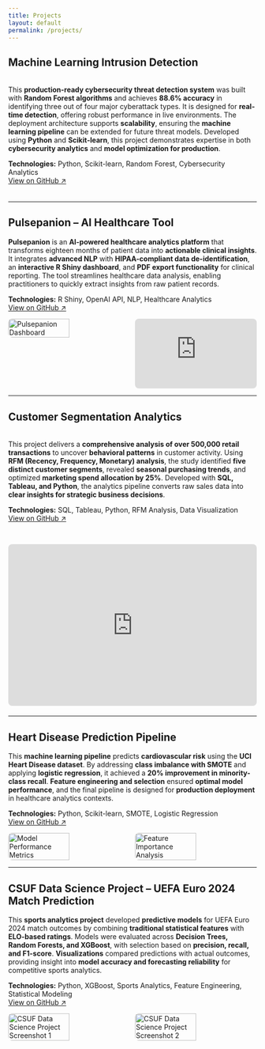 ```yaml
---
title: Projects
layout: default
permalink: /projects/
---
```


## Machine Learning Intrusion Detection

<div style="display: flex; align-items: flex-start; gap: 30px; margin: 20px 0;">
  <div style="flex: 1; min-width: 300px;">
    <p>This <strong>production-ready cybersecurity threat detection system</strong> was built with <strong>Random Forest algorithms</strong> and achieves <strong>88.6% accuracy</strong> in identifying three out of four major cyberattack types. It is designed for <strong>real-time detection</strong>, offering robust performance in live environments. The deployment architecture supports <strong>scalability</strong>, ensuring the <strong>machine learning pipeline</strong> can be extended for future threat models. Developed using <strong>Python</strong> and <strong>Scikit-learn</strong>, this project demonstrates expertise in both <strong>cybersecurity analytics</strong> and <strong>model optimization for production</strong>.</p>
    <p><strong>Technologies:</strong> Python, Scikit-learn, Random Forest, Cybersecurity Analytics<br>
    <a href="https://github.com/k-shiroma-code/cybersecurity-ml-detection">View on GitHub ↗</a></p>
  </div>
</div>

---

## Pulsepanion – AI Healthcare Tool

<p><strong>Pulsepanion</strong> is an <strong>AI-powered healthcare analytics platform</strong> that transforms eighteen months of patient data into <strong>actionable clinical insights</strong>. It integrates <strong>advanced NLP</strong> with <strong>HIPAA-compliant data de-identification</strong>, an <strong>interactive R Shiny dashboard</strong>, and <strong>PDF export functionality</strong> for clinical reporting. The tool streamlines healthcare data analysis, enabling practitioners to quickly extract insights from raw patient records.</p>
<p><strong>Technologies:</strong> R Shiny, OpenAI API, NLP, Healthcare Analytics<br>
<a href="#">View on GitHub ↗</a></p>

<div style="display: flex; gap: 10px; margin-top: 10px;">
  <!-- Image -->
  <img src="{{ site.baseurl }}/assets/img/Pulsepantion.jpg" alt="Pulsepanion Dashboard" style="border-radius: 8px; width: 50%;">

  <!-- Video -->
  <div style="position: relative; padding-bottom: 28.125%; height: 0; width: 50%; border-radius: 8px; overflow: hidden; cursor: pointer;" onclick="this.style.position='fixed'; this.style.top='50%'; this.style.left='50%'; this.style.transform='translate(-50%, -50%)'; this.style.width='80vw'; this.style.height='80vh'; this.style.zIndex='9999'; this.style.paddingBottom='0'; this.style.backgroundColor='rgba(0,0,0,0.9)'; this.innerHTML='<iframe src=&quot;https://www.youtube.com/embed/tEJoXKLzVH4&quot; title=&quot;Pulsepanion Demo&quot; style=&quot;width:100%; height:100%; border:none;&quot; frameborder=&quot;0&quot; allowfullscreen></iframe><button onclick=&quot;event.stopPropagation(); this.parentElement.style.position=\&#39;relative\&#39;; this.parentElement.style.top=\&#39;auto\&#39;; this.parentElement.style.left=\&#39;auto\&#39;; this.parentElement.style.transform=\&#39;none\&#39;; this.parentElement.style.width=\&#39;50%\&#39;; this.parentElement.style.height=\&#39;0\&#39;; this.parentElement.style.zIndex=\&#39;auto\&#39;; this.parentElement.style.paddingBottom=\&#39;28.125%\&#39;; this.parentElement.style.backgroundColor=\&#39;transparent\&#39;; this.parentElement.innerHTML=\&#39;&lt;iframe src=\\&quot;https://www.youtube.com/embed/tEJoXKLzVH4\\&quot; title=\\&quot;Pulsepanion Demo\\&quot; style=\\&quot;position: absolute; top:0; left:0; width:100%; height:100%;\\&quot; frameborder=\\&quot;0\\&quot; allowfullscreen&gt;&lt;/iframe&gt;\&#39;&quot; style=&quot;position:absolute; top:10px; right:10px; background:rgba(255,255,255,0.8); border:none; border-radius:50%; width:30px; height:30px; cursor:pointer; font-size:16px;&quot;&gt;×</button>';">
    <iframe src="https://www.youtube.com/embed/tEJoXKLzVH4" title="Pulsepanion Demo" style="position: absolute; top:0; left:0; width:100%; height:100%;" frameborder="0" allowfullscreen></iframe>
  </div>
</div>

---

## Customer Segmentation Analytics

<div style="display: flex; flex-wrap: wrap; gap: 30px; margin: 20px 0; align-items: flex-start;">

  <!-- Text column -->
  <div style="flex: 1; min-width: 300px; max-width: 500px;">
    <p>
      This project delivers a <strong>comprehensive analysis of over 500,000 retail transactions</strong> to uncover <strong>behavioral patterns</strong> in customer activity. Using <strong>RFM (Recency, Frequency, Monetary) analysis</strong>, the study identified <strong>five distinct customer segments</strong>, revealed <strong>seasonal purchasing trends</strong>, and optimized <strong>marketing spend allocation by 25%</strong>. Developed with <strong>SQL, Tableau, and Python</strong>, the analytics pipeline converts raw sales data into <strong>clear insights for strategic business decisions</strong>.
    </p>
    <p>
      <strong>Technologies:</strong> SQL, Tableau, Python, RFM Analysis, Data Visualization<br>
      <a href="https://github.com/k-shiroma-code/Customer-Segmentation-with-RFM-Analysis">View on GitHub ↗</a>
    </p>
  </div>

  <!-- Dashboard column -->
  <div style="flex: 2; min-width: 400px;">
    <div style="position: relative; width: 100%; padding-bottom: 65%; height: 0;">
      <iframe 
        src="https://public.tableau.com/views/Customer_Segmentation_Overview_Github/Dashboard1?:showVizHome=no&:embed=true" 
        style="position: absolute; top: 0; left: 0; width: 100%; height: 100%; border: none; border-radius: 8px;">
      </iframe>
    </div>
  </div>

</div>

---

## Heart Disease Prediction Pipeline

<p>This <strong>machine learning pipeline</strong> predicts <strong>cardiovascular risk</strong> using the <strong>UCI Heart Disease dataset</strong>. By addressing <strong>class imbalance with SMOTE</strong> and applying <strong>logistic regression</strong>, it achieved a <strong>20% improvement in minority-class recall</strong>. <strong>Feature engineering and selection</strong> ensured <strong>optimal model performance</strong>, and the final pipeline is designed for <strong>production deployment</strong> in healthcare analytics contexts.</p>
<p><strong>Technologies:</strong> Python, Scikit-learn, SMOTE, Logistic Regression<br>
<a href="#">View on GitHub ↗</a></p>

<div style="display: flex; gap: 10px; margin-top: 10px;">
  <img src="{{ site.baseurl }}/assets/img/IMG_1668.jpg" alt="Model Performance Metrics" style="border-radius: 8px; width: 50%;">
  <img src="{{ site.baseurl }}/assets/img/Feature_Importance.jpg" alt="Feature Importance Analysis" style="border-radius: 8px; width: 50%;">
</div>

---

## CSUF Data Science Project – UEFA Euro 2024 Match Prediction

<p>This <strong>sports analytics project</strong> developed <strong>predictive models</strong> for UEFA Euro 2024 match outcomes by combining <strong>traditional statistical features</strong> with <strong>ELO-based ratings</strong>. Models were evaluated across <strong>Decision Trees, Random Forests, and XGBoost</strong>, with selection based on <strong>precision, recall, and F1-score</strong>. <strong>Visualizations</strong> compared predictions with actual outcomes, providing insight into <strong>model accuracy and forecasting reliability</strong> for competitive sports analytics.</p>
<p><strong>Technologies:</strong> Python, XGBoost, Sports Analytics, Feature Engineering, Statistical Modeling<br>
<a href="#">View on GitHub ↗</a></p>

<div style="display: flex; gap: 10px; margin-top: 10px;">
  <img src="{{ site.baseurl }}/assets/img/IMG_1670.jpg" alt="CSUF Data Science Project Screenshot 1" style="border-radius: 8px; width: 50%;">
  <img src="{{ site.baseurl }}/assets/img/IMG_1671.jpg" alt="CSUF Data Science Project Screenshot 2" style="border-radius: 8px; width: 50%;">
</div>
